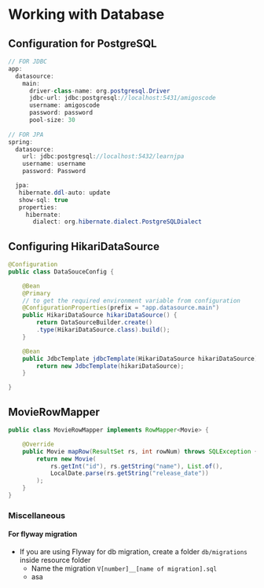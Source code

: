# Working with Database

## Configuration for PostgreSQL

```java
// FOR JDBC
app:
  datasource:
    main:
      driver-class-name: org.postgresql.Driver
      jdbc-url: jdbc:postgresql://localhost:5431/amigoscode
      username: amigoscode
      password: password
      pool-size: 30
      
// FOR JPA
spring:
  datasource:
    url: jdbc:postgresql://localhost:5432/learnjpa
    username: username
    password: Password

  jpa:
   hibernate.ddl-auto: update
   show-sql: true
   properties:
     hibernate:
       dialect: org.hibernate.dialect.PostgreSQLDialect
```

## Configuring HikariDataSource

```java
@Configuration
public class DataSouceConfig {

	@Bean
	@Primary
	// to get the required environment variable from configuration
	@ConfigurationProperties(prefix = "app.datasource.main")
	public HikariDataSource hikariDataSource() {
		return DataSourceBuilder.create()
		.type(HikariDataSource.class).build();
	}

	@Bean
	public JdbcTemplate jdbcTemplate(HikariDataSource hikariDataSource) {
		return new JdbcTemplate(hikariDataSource);
	}

}
```

## MovieRowMapper

```java
public class MovieRowMapper implements RowMapper<Movie> {

	@Override
	public Movie mapRow(ResultSet rs, int rowNum) throws SQLException {
		return new Movie(
			rs.getInt("id"), rs.getString("name"), List.of(),
			LocalDate.parse(rs.getString("release_date"))
		);
	}
}
```

### Miscellaneous&#x20;

#### For flyway migration

* If you are using Flyway for db migration, create a folder `db/migrations` inside resource folder
  * Name the migration `V[number]__[name of migration].sql`
  * asa
